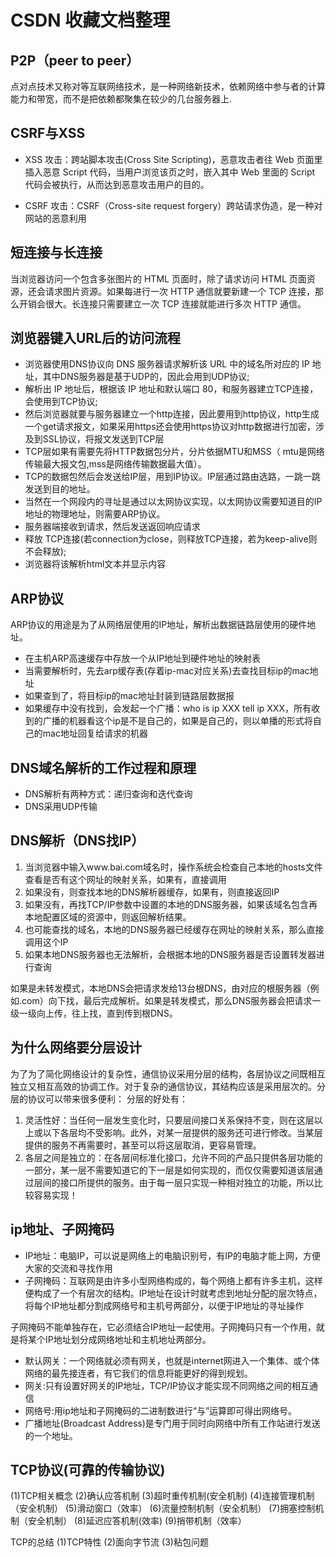 # CSDN 收藏文档整理

## P2P（peer to peer）

点对点技术又称对等互联网络技术，是一种网络新技术，依赖网络中参与者的计算能力和带宽，而不是把依赖都聚集在较少的几台服务器上.

## CSRF与XSS

- XSS 攻击：跨站脚本攻击(Cross Site Scripting)，恶意攻击者往 Web 页面里插入恶意 Script 代码，当用户浏览该页之时，嵌入其中 Web 里面的 Script 代码会被执行，从而达到恶意攻击用户的目的。

- CSRF 攻击：CSRF（Cross-site request forgery）跨站请求伪造，是一种对网站的恶意利用

## 短连接与长连接

当浏览器访问一个包含多张图片的 HTML 页面时，除了请求访问 HTML 页面资源，还会请求图片资源。如果每进行一次 HTTP 通信就要新建一个 TCP 连接，那么开销会很大。长连接只需要建立一次 TCP 连接就能进行多次 HTTP 通信。

## 浏览器键入URL后的访问流程

- 浏览器使用DNS协议向 DNS 服务器请求解析该 URL 中的域名所对应的 IP 地址，其中DNS服务器是基于UDP的，因此会用到UDP协议;
- 解析出 IP 地址后，根据该 IP 地址和默认端口 80，和服务器建立TCP连接，会使用到TCP协议;
- 然后浏览器就要与服务器建立一个http连接，因此要用到http协议，http生成一个get请求报文，如果采用https还会使用https协议对http数据进行加密，涉及到SSL协议，将报文发送到TCP层
- TCP层如果有需要先将HTTP数据包分片，分片依据MTU和MSS（ mtu是网络传输最大报文包,mss是网络传输数据最大值）。
- TCP的数据包然后会发送给IP层，用到IP协议。IP层通过路由选路，一跳一跳发送到目的地址。
- 当然在一个网段内的寻址是通过以太网协议实现，以太网协议需要知道目的IP地址的物理地址，则需要ARP协议。
- 服务器端接收到请求，然后发送返回响应请求
- 释放 TCP连接(若connection为close，则释放TCP连接，若为keep-alive则不会释放);
- 浏览器将该解析html文本并显示内容

## ARP协议

ARP协议的用途是为了从网络层使用的IP地址，解析出数据链路层使用的硬件地址。

- 在主机ARP高速缓存中存放一个从IP地址到硬件地址的映射表
- 当需要解析时，先去arp缓存表(存着ip-mac对应关系)去查找目标ip的mac地址
- 如果查到了，将目标ip的mac地址封装到链路层数据报
- 如果缓存中没有找到，会发起一个广播：who is ip XXX tell ip XXX，所有收到的广播的机器看这个ip是不是自己的，如果是自己的，则以单播的形式将自己的mac地址回复给请求的机器

## DNS域名解析的工作过程和原理

- DNS解析有两种方式：递归查询和迭代查询
- DNS采用UDP传输

## DNS解析（DNS找IP）

1. 当浏览器中输入www.bai.com域名时，操作系统会检查自己本地的hosts文件查看是否有这个网址的映射关系，如果有，直接调用
2. 如果没有，则查找本地的DNS解析器缓存，如果有，则直接返回IP
3. 如果没有，再找TCP/IP参数中设置的本地的DNS服务器，如果该域名包含再本地配置区域的资源中，则返回解析结果。
4. 也可能查找的域名，本地的DNS服务器已经缓存在网址的映射关系，那么直接调用这个IP
5. 如果本地DNS服务器也无法解析，会根据本地的DNS服务器是否设置转发器进行查询

如果是未转发模式，本地DNS会把请求发给13台根DNS，由对应的根服务器（例如.com）向下找，最后完成解析。如果是转发模式，那么DNS服务器会把请求一级一级向上传，往上找，直到传到根DNS。

## 为什么网络要分层设计

为了为了简化网络设计的复杂性，通信协议采用分层的结构，各层协议之间既相互独立又相互高效的协调工作。对于复杂的通信协议，其结构应该是采用层次的。分层的协议可以带来很多便利：
分层的好处有：

1. 灵活性好：当任何一层发生变化时，只要层间接口关系保持不变，则在这层以上或以下各层均不受影响。此外，对某一层提供的服务还可进行修改。当某层提供的服务不再需要时，甚至可以将这层取消，更容易管理。
2. 各层之间是独立的：在各层间标准化接口，允许不同的产品只提供各层功能的一部分，某一层不需要知道它的下一层是如何实现的，而仅仅需要知道该层通过层间的接口所提供的服务。由于每一层只实现一种相对独立的功能，所以比较容易实现！

## ip地址、子网掩码

- IP地址：电脑IP，可以说是网络上的电脑识别号，有IP的电脑才能上网，方便大家的交流和寻找作用
- 子网掩码：互联网是由许多小型网络构成的，每个网络上都有许多主机，这样便构成了一个有层次的结构。IP地址在设计时就考虑到地址分配的层次特点，将每个IP地址都分割成网络号和主机号两部分，以便于IP地址的寻址操作

子网掩码不能单独存在，它必须结合IP地址一起使用。子网掩码只有一个作用，就是将某个IP地址划分成网络地址和主机地址两部分。

- 默认网关：一个网络就必须有网关，也就是internet网进入一个集体、或个体网络的最先接连者，有它我们的信息将能更好的得到规划。
- 网关:只有设置好网关的IP地址，TCP/IP协议才能实现不同网络之间的相互通信
- 网络号:用ip地址和子网掩码的二进制数进行“与”运算即可得出网络号。
- 广播地址(Broadcast Address)是专门用于同时向网络中所有工作站进行发送的一个地址。

## TCP协议(可靠的传输协议)

(1)TCP相关概念
(2)确认应答机制
(3)超时重传机制(安全机制)
(4)连接管理机制（安全机制）
(5)滑动窗口（效率）
(6)流量控制机制（安全机制）
(7)拥塞控制机制（安全机制）
(8)延迟应答机制(效率)
(9)捎带机制（效率）

TCP的总结
(1)TCP特性
(2)面向字节流
(3)粘包问题

